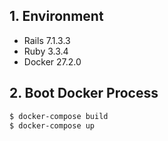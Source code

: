 ## 1. Environment

- Rails 7.1.3.3
- Ruby 3.3.4
- Docker 27.2.0

## 2. Boot Docker Process

```bash
$ docker-compose build
$ docker-compose up
```
